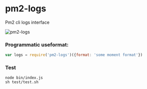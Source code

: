 pm2-logs
========

Pm2 cli logs interface

![pm2-logs](https://raw.githubusercontent.com/keymetrics/pm2-logs/master/pres.gif)

### Programmatic useformat:

```javascript
var logs = require('pm2-logs')({format: 'some moment format'})
``` 

### Test

```shell
node bin/index.js
sh test/test.sh
```
